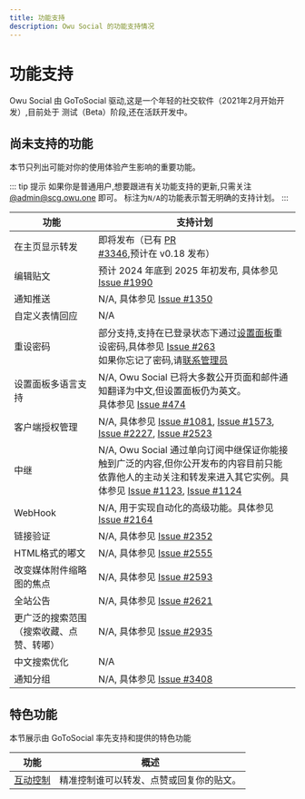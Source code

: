 ```yaml
---
title: 功能支持
description: Owu Social 的功能支持情况
---
```


# 功能支持

Owu Social 由 GoToSocial 驱动,这是一个年轻的社交软件（2021年2月开始开发）,目前处于 测试（Beta）阶段,还在活跃开发中。

## 尚未支持的功能

本节只列出可能对你的使用体验产生影响的重要功能。

::: tip 提示
如果你是普通用户,想要跟进有关功能支持的更新,只需关注 [@admin@scg.owu.one](https://scg.owu.one/@admin) 即可。
标注为`N/A`的功能表示暂无明确的支持计划。
:::

| 功能 | 支持计划 |
| --- | --- |
| 在主页显示转发 | 即将发布（已有 [PR #3346](https://github.com/superseriousbusiness/gotosocial/pull/3346),预计在 v0.18 发布） |
| 编辑贴文 | 预计 2024 年底到 2025 年初发布, 具体参见 [Issue #1990](https://github.com/superseriousbusiness/gotosocial/issues/1990) |
| 通知推送 | N/A, 具体参见 [Issue #1350](https://github.com/superseriousbusiness/gotosocial/issues/1350) |
| 自定义表情回应 | N/A |
| 重设密码 | 部分支持,支持在已登录状态下通过[设置面板](/settings)重设密码,具体参见 [Issue #263](https://github.com/superseriousbusiness/gotosocial/issues/263)<br/>如果你忘记了密码,请[联系管理员](/contact.md) |
| 设置面板多语言支持 | N/A, Owu Social 已将大多数公开页面和邮件通知翻译为中文,但设置面板仍为英文。<br/>具体参见 [Issue #474](https://github.com/superseriousbusiness/gotosocial/issues/474) |
| 客户端授权管理 | N/A, 具体参见 [Issue #1081](https://github.com/superseriousbusiness/gotosocial/issues/1081), [Issue #1573](https://github.com/superseriousbusiness/gotosocial/issues/1573), [Issue #2227](https://github.com/superseriousbusiness/gotosocial/issues/2227), [Issue #2523](https://github.com/superseriousbusiness/gotosocial/issues/2523) |
| 中继 | N/A, Owu Social 通过单向订阅中继保证你能接触到广泛的内容,但你公开发布的内容目前只能依靠他人的主动关注和转发来进入其它实例。具体参见 [Issue #1123](https://github.com/superseriousbusiness/gotosocial/issues/1123), [Issue #1124](https://github.com/superseriousbusiness/gotosocial/issues/1124) |
| WebHook | N/A, 用于实现自动化的高级功能。具体参见 [Issue #2164](https://github.com/superseriousbusiness/gotosocial/issues/2164) |
| 链接验证 | N/A, 具体参见 [Issue #2352](https://github.com/superseriousbusiness/gotosocial/issues/2352) |
| HTML格式的嘟文 | N/A, 具体参见 [Issue #2555](https://github.com/superseriousbusiness/gotosocial/issues/2555) |
| 改变媒体附件缩略图的焦点 | N/A, 具体参见 [Issue #2593](https://github.com/superseriousbusiness/gotosocial/issues/2593) |
| 全站公告 | N/A, 具体参见 [Issue #2621](https://github.com/superseriousbusiness/gotosocial/issues/2621) |
| 更广泛的搜索范围（搜索收藏、点赞、转嘟） | N/A, 具体参见 [Issue #2935](https://github.com/superseriousbusiness/gotosocial/issues/2935) |
| 中文搜索优化 | N/A |
| 通知分组 | N/A, 具体参见 [Issue #3408](https://github.com/superseriousbusiness/gotosocial/issues/3408) |

## 特色功能

本节展示由 GoToSocial 率先支持和提供的特色功能

| 功能 | 概述 |
| --- | --- |
| [互动控制](/settings/interaction-control.md) | 精准控制谁可以转发、点赞或回复你的贴文。|
